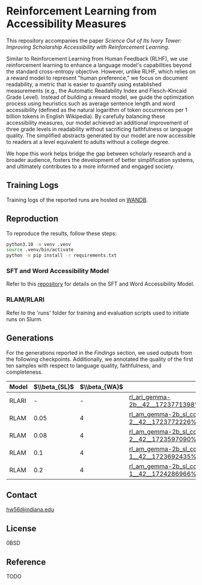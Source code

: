 # Reinforcement Learning from Accessibility Measures


This repository accompanies the paper *Science Out of Its Ivory Tower: Improving Scholarship Accessibility with 
Reinforcement Learning*.

Similar to Reinforcement Learning from Human Feedback (RLHF), we use reinforcement learning to enhance a 
language model's capabilities beyond the standard cross-entropy objective. 
However, unlike RLHF, which relies on a reward model to represent "human preference," we focus on document readability, 
a metric that is easier to quantify using established measurements (e.g., the Automatic Readability Index and 
Flesch-Kincaid Grade Level).
Instead of building a reward model, we guide the optimization process using heuristics such as average sentence length 
and word accessibility (defined as the natural logarithm of token occurrences per 1 billion tokens in English 
Wikipedia).
By carefully balancing these accessibility measures, our model achieved an additional improvement of three grade levels 
in readability without sacrificing faithfulness or language quality. 
The simplified abstracts generated by our model are now accessible to readers at a level equivalent to adults without a 
college degree.

We hope this work helps bridge the gap between scholarly research and a broader audience, fosters the development of 
better simplification systems, and ultimately contributes to a more informed and engaged society.


## Training Logs

Training logs of the reported runs are hosted on [WANDB](https://wandb.ai/hainingwang/Reinforcement_Learning_from_Accessibility_Measures).

## Reproduction

To reproduce the results, follow these steps:

```bash
python3.10 -m venv .venv
source .venv/bin/activate
python -m pip install -r requirements.txt
```

### SFT and Word Accessibility Model

Refer to this [repository](https://github.com/Wang-Haining/scholarly_abstract_simplification) for details on the SFT 
and Word Accessibility Model.

### RLAM/RLARI

Refer to the 'runs' folder for training and evaluation scripts used to initiate runs on Slurm.

## Generations

For the generations reported in the *Findings* section, we used outputs from the following checkpoints.
Additionally, we annotated the quality of the first ten samples with respect to language quality, faithfulness, and 
completeness.

| Model | $\\beta_{SL}$ | $\\beta_{WA}$ | URL                                                                                                                                                                                                                        |
| ----- | -------------------- | -------------------- |----------------------------------------------------------------------------------------------------------------------------------------------------------------------------------------------------------------------------|
| RLARI | \-                   | \-                   | [rl_ari_gemma-2b__42__1723771398%7Cstep_400_ari_12.18.csv](https://github.com/Wang-Haining/RLAM/blob/main/eval_results_temp_0.01/ckpts%7Crl_ari_gemma-2b__42__1723771398%7Cstep_400_ari_12.18.csv)                                                                                 |
| RLAM  | 0.05                 | 4                    | [rl_am_gemma-2b_sl_coef5e-2__42__1723772226%7Cstep_1550_ari_13.4.csv](https://github.com/Wang-Haining/RLAM/blob/main/eval_results_temp_0.01/ckpts%7Crl_am_gemma-2b_sl_coef5e-2__42__1723772226%7Cstep_1550_ari_13.4.csv)   |
| RLAM  | 0.08                 | 4                    | [rl_am_gemma-2b_sl_coef8e-2__42__1723597090%7Cstep_1250_ari_13.64.csv](https://github.com/Wang-Haining/RLAM/blob/main/eval_results_temp_0.01/ckpts%7Crl_am_gemma-2b_sl_coef8e-2__42__1723597090%7Cstep_1250_ari_13.64.csv) |
| RLAM  | 0.1                  | 4                    | [rl_am_gemma-2b_sl_coef1e-1__42__1723692435%7Cstep_1350_ari_13.28.csv](https://github.com/Wang-Haining/RLAM/blob/main/eval_results_temp_0.01/ckpts%7Crl_am_gemma-2b_sl_coef1e-1__42__1723692435%7Cstep_1350_ari_13.28.csv) |
| RLAM  | 0.2                  | 4                    | [rl_am_gemma-2b_sl_coef2e-1__42__1724286966%7Cstep_1700_ari_12.17.csv](https://github.com/Wang-Haining/RLAM/blob/main/eval_results_temp_0.01/ckpts%7Crl_am_gemma-2b_sl_coef2e-1__42__1724286966%7Cstep_1700_ari_12.17.csv) |


## Contact
hw56@indiana.edu

## License
0BSD

## Reference
TODO
